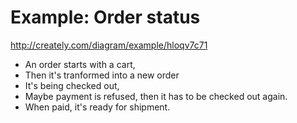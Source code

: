 

# Example: Order status

http://creately.com/diagram/example/hloqv7c71

* An order starts with a cart,
* Then it's tranformed into a new order
* It's being checked out,
* Maybe payment is refused, then it has to be checked out again.
* When paid, it's ready for shipment.